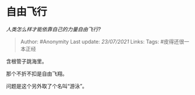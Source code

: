 # 自由飞行
*人类怎么样才能依靠自己的力量自由飞行?*

> Author: #Anonymity
Last update: *23/07/2021* 
Links: 
Tags:  #皮得还很一本正经 

 
含根管子跳海里。

那个不折不扣是自由飞翔。

问题是这个另外取了个名叫“游泳”。



